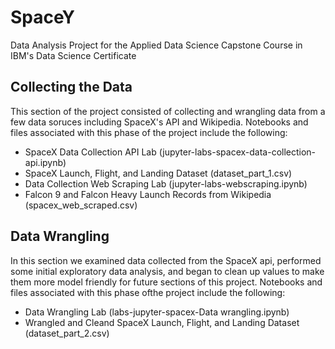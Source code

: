 # SpaceY
Data Analysis Project for the Applied Data Science Capstone Course in IBM's Data Science Certificate

## Collecting the Data
This section of the project consisted of collecting and wrangling data from a few data soruces including SpaceX's API and Wikipedia. Notebooks and files associated with this phase of the project include the following:
- SpaceX Data Collection API Lab (jupyter-labs-spacex-data-collection-api.ipynb)
- SpaceX Launch, Flight, and Landing Dataset (dataset_part_1.csv)
- Data Collection Web Scraping Lab (jupyter-labs-webscraping.ipynb)
- Falcon 9 and Falcon Heavy Launch Records from Wikipedia (spacex_web_scraped.csv)

## Data Wrangling
In this section we examined data collected from the SpaceX api, performed some initial exploratory data analysis, and began to clean up values to make them more model friendly for future sections of this project. Notebooks and files associated with this phase ofthe project include the following:
- Data Wrangling Lab (labs-jupyter-spacex-Data wrangling.ipynb)
- Wrangled and Cleand SpaceX Launch, Flight, and Landing Dataset (dataset_part_2.csv)
